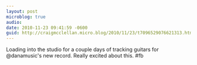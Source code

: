 ```yaml
---
layout: post
microblog: true
audio: 
date: 2010-11-23 09:41:59 -0600
guid: http://craigmcclellan.micro.blog/2010/11/23/t7096529076621313.html
---
```

Loading into the studio for a couple days of tracking guitars for @danamusic's new record. Really excited about this. #fb

